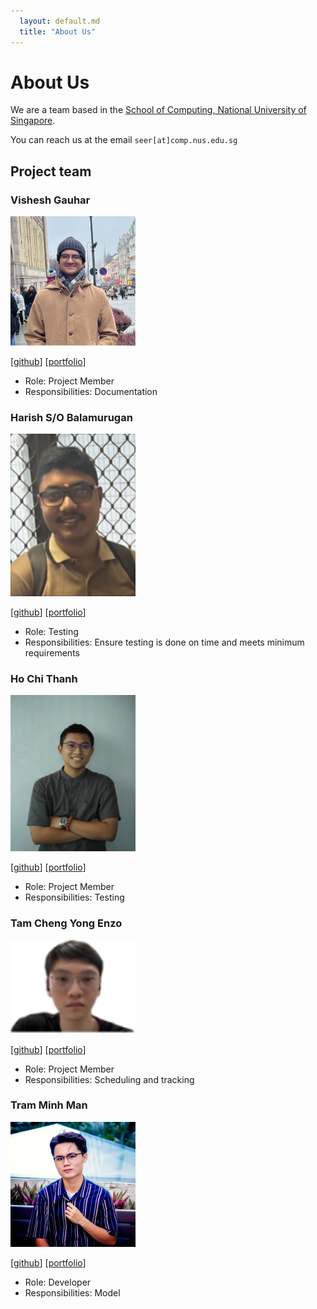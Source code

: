 ```yaml
---
  layout: default.md
  title: "About Us"
---
```


# About Us

We are a team based in the [School of Computing, National University of Singapore](http://www.comp.nus.edu.sg).

You can reach us at the email `seer[at]comp.nus.edu.sg`

## Project team

### Vishesh Gauhar

<img src="images/gauhvish.png" width="200px">

[[github](https://github.com/GauhVish)]
[[portfolio](team/johndoe.md)]

* Role: Project Member
* Responsibilities: Documentation

### Harish S/O Balamurugan

<img src="images/harishb99.png" width="200px">

[[github](http://github.com/HarishB99)]
[[portfolio](team/harishb99.md)]

* Role: Testing
* Responsibilities: Ensure testing is done on time and meets minimum requirements

### Ho Chi Thanh

<img src="images/ho-thanh-und.png" width="200px">

[[github](http://github.com/ho-thanh-und)] [[portfolio](team/johndoe.md)]

* Role: Project Member
* Responsibilities: Testing

### Tam Cheng Yong Enzo

<img src="images/zonnie-23.png" width="200px">

[[github](http://github.com/zonnie-23)]
[[portfolio](team/johndoe.md)]

* Role: Project Member
* Responsibilities: Scheduling and tracking

### Tram Minh Man

<img src="images/danieljames0302.png" width="200px">

[[github](http://github.com/DanielJames0302)]
[[portfolio](team/johndoe.md)]

* Role: Developer
* Responsibilities: Model
